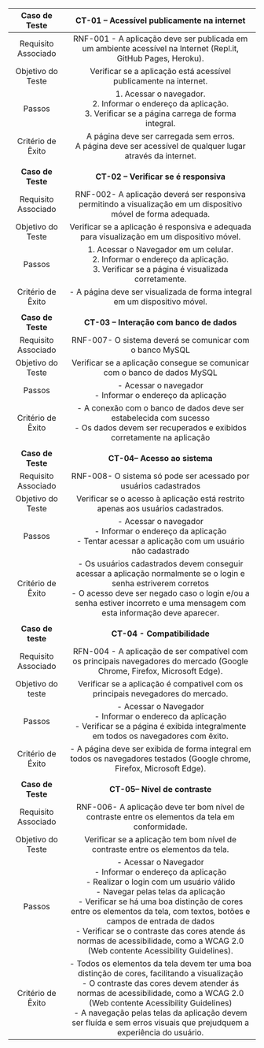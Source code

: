 | **Caso de Teste** 	| **CT-01 – Acessível publicamente na internet** 	|
|:---:	|:---:	|
|	Requisito Associado 	| RNF-001 - A aplicação deve ser publicada em um ambiente acessível na Internet (Repl.it, GitHub Pages, Heroku). |
| Objetivo do Teste 	| Verificar se a aplicação está acessível publicamente na internet. |
| Passos 	|  1. Acessar o navegador.<br> 2. Informar o endereço da aplicação. <br> 3. Verificar se a página carrega de forma integral. |
|Critério de Êxito |  A página deve ser carregada sem erros.<br> A página deve ser acessível de qualquer lugar através da internet. |
|  	|  	|
| **Caso de Teste** 	| **CT-02 – Verificar se é responsiva** 	|
|	Requisito Associado 	| RNF-002- A aplicação deverá ser responsiva permitindo a visualização em um dispositivo móvel de forma adequada. |
| Objetivo do Teste 	| Verificar se a aplicação é responsiva e adequada para visualização em um dispositivo móvel. |
| Passos 	|  1. Acessar o Navegador em um celular. <br> 2. Informar o endereço da aplicação. <br> 3. Verificar se a página é visualizada corretamente. |
| Critério de Êxito | - A página deve ser visualizada de forma integral em um dispositivo móvel. |
|  	|  	|
| **Caso de Teste**   | **CT-03 – Interação com banco de dados**|
|  Requisito Associado   | RNF-007- O sistema deverá se comunicar com o banco MySQL |
| Objetivo do Teste   | Verificar se a aplicação consegue se comunicar com o banco de dados MySQL |
| Passos   | - Acessar o navegador <br> - Informar o endereço da aplicação |
|Critério de Êxito | - A conexão com o banco de dados deve ser estabelecida com sucesso <br> - Os dados devem ser recuperados e exibidos corretamente na aplicação <br>
|  	|  	|
| **Caso de Teste**   | **CT-04– Acesso ao sistema**   |
|  Requisito Associado   | RNF-008- O sistema só pode ser acessado por usuários cadastrados |
| Objetivo do Teste   | Verificar se o acesso à aplicação está restrito apenas aos usuários cadastrados. |
| Passos   | - Acessar o navegador <br> - Informar o endereço da aplicação<br> - Tentar acessar a aplicação com um usuário não cadastrado <br> |
|Critério de Êxito | - Os usuários cadastrados devem conseguir acessar a aplicação normalmente se o login e senha estriverem corretos <br> - O acesso deve ser negado caso o login e/ou a senha estiver incorreto e uma mensagem com esta informação deve aparecer. |
|  	|  	|
| **Caso de teste**  |**CT-04 - Compatibilidade**|
| Requisito Associado  | RFN-004 - A aplicação de ser compatível com os principais navegadores do mercado (Google Chrome, Firefox, Microsoft Edge). |
| Objetivo do teste  | Verificar se a aplicação é compativel com os principais nevegadores do mercado. |
| Passos  | - Acessar o Navegador <br> - Informar o endereco da aplicação <br> - Verificar se a página é exibida integralmente em todos os navegadores com êxito. |
| Critério de Éxito  | - A página deve ser exibida de forma integral em todos os navegadores testados (Google chrome, Firefox, Microsoft Edge). |
|  	|  	|
| **Caso de Teste**   | **CT-05– Nível de contraste**   |
|  Requisito Associado   | RNF-006- A aplicação deve ter bom nível de contraste entre os elementos da tela em conformidade. |
| Objetivo do Teste   | Verificar se a aplicação tem bom nível de contraste entre os elementos da tela. |
| Passos   | - Acessar o Navegador <br> - Informar o endereço da aplicação <br> - Realizar o login com um usuário válido <br> - Navegar pelas telas da aplicação <br> - Verificar se há uma boa distinção de cores entre os elementos da tela, com textos, botões e campos de entrada de dados <br> - Verificar se o contraste das cores atende ás normas de acessibilidade, como a WCAG 2.0 (Web contente Acessibility Guidelines). |
|Critério de Êxito | - Todos os elementos da tela devem ter uma boa distinção de cores, facilitando a visualização <br> - O contraste das cores devem atender ás normas de acessibilidade, como a WCAG 2.0 (Web contente Acessibility Guidelines) <br> - A navegação pelas telas da aplicação devem ser fluída e sem erros visuais que prejudquem a experiência do usuário. |
